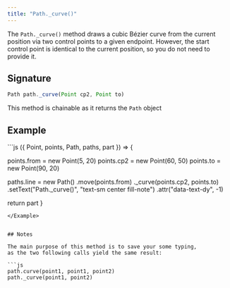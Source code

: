 ```yaml
---
title: "Path._curve()"
---
```


The `Path._curve()` method draws a cubic Bézier curve
from the current position via two control points to a given endpoint.
However, the start control point is identical to the current position,
so you do not need to provide it.

## Signature

```js
Path path._curve(Point cp2, Point to)
```

<Tip compact>This method is chainable as it returns the `Path` object</Tip>

## Example

<Example caption="Example of the Path.\_curve() method">
```js
({ Point, points, Path, paths, part }) => {

  points.from = new Point(5, 20)
  points.cp2 = new Point(60, 50)
  points.to = new Point(90, 20)

  paths.line = new Path()
    .move(points.from)
    ._curve(points.cp2, points.to)
    .setText("Path._curve()", "text-sm center fill-note")
    .attr("data-text-dy", -1)

  return part
}
```
</Example>


## Notes

The main purpose of this method is to save your some typing,
as the two following calls yield the same result:

```js
path.curve(point1, point1, point2)
path._curve(point1, point2)
```
